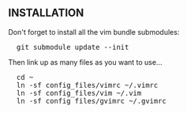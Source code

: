 INSTALLATION
------------

Don't forget to install all the vim bundle submodules:

<pre>
  git submodule update --init
</pre>

Then link up as many files as you want to use...
<pre>
  cd ~
  ln -sf config_files/vimrc ~/.vimrc
  ln -sf config_files/vim ~/.vim
  ln -sf config_files/gvimrc ~/.gvimrc
</pre>
